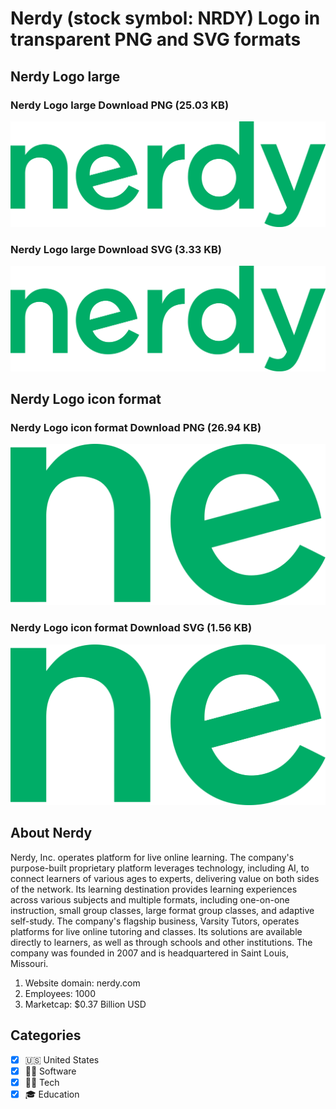 # Nerdy (stock symbol: NRDY) Logo in transparent PNG and SVG formats

## Nerdy Logo large

### Nerdy Logo large Download PNG (25.03 KB)

![Nerdy Logo large Download PNG (25.03 KB)](/img/orig/NRDY_BIG-378a80cc.png)

### Nerdy Logo large Download SVG (3.33 KB)

![Nerdy Logo large Download SVG (3.33 KB)](/img/orig/NRDY_BIG-48185752.svg)

## Nerdy Logo icon format

### Nerdy Logo icon format Download PNG (26.94 KB)

![Nerdy Logo icon format Download PNG (26.94 KB)](/img/orig/NRDY-d67340d4.png)

### Nerdy Logo icon format Download SVG (1.56 KB)

![Nerdy Logo icon format Download SVG (1.56 KB)](/img/orig/NRDY-4ad73fa4.svg)

## About Nerdy

Nerdy, Inc. operates platform for live online learning. The company's purpose-built proprietary platform leverages technology, including AI, to connect learners of various ages to experts, delivering value on both sides of the network. Its learning destination provides learning experiences across various subjects and multiple formats, including one-on-one instruction, small group classes, large format group classes, and adaptive self-study. The company's flagship business, Varsity Tutors, operates platforms for live online tutoring and classes. Its solutions are available directly to learners, as well as through schools and other institutions. The company was founded in 2007 and is headquartered in Saint Louis, Missouri.

1. Website domain: nerdy.com
2. Employees: 1000
3. Marketcap: $0.37 Billion USD


## Categories
- [x] 🇺🇸 United States
- [x] 👨‍💻 Software
- [x] 👩‍💻 Tech
- [x] 🎓 Education
